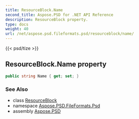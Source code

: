 ```yaml
---
title: ResourceBlock.Name
second_title: Aspose.PSD for .NET API Reference
description: ResourceBlock property. 
type: docs
weight: 40
url: /net/aspose.psd.fileformats.psd/resourceblock/name/
---
```

{{< psd/tize >}}
## ResourceBlock.Name property

```csharp
public string Name { get; set; }
```

### See Also

* class [ResourceBlock](../)
* namespace [Aspose.PSD.FileFormats.Psd](../../resourceblock/)
* assembly [Aspose.PSD](../../../)


